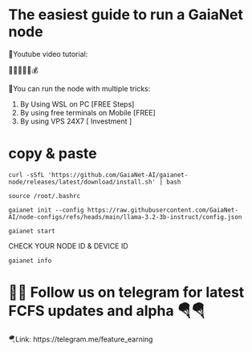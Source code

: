 <h1>The easiest guide to run a GaiaNet node</h1>
<h>💎Youtube video tutorial:</h>

🫰💸💴🤑💲💰

<h>💎You can run the node with multiple tricks:</h>

1) By Using WSL on PC [FREE Steps]
2) By using free terminals on Mobile [FREE]
3) By using VPS 24X7 [ Investment ]

<h1>copy & paste</h1>  

```console
curl -sSfL 'https://github.com/GaiaNet-AI/gaianet-node/releases/latest/download/install.sh' | bash
```

```console
source /root/.bashrc
```

```console
gaianet init --config https://raw.githubusercontent.com/GaiaNet-AI/node-configs/refs/heads/main/llama-3.2-3b-instruct/config.json
```

```console
gaianet start
```
<h>CHECK YOUR NODE ID & DEVICE ID</h>

```console
gaianet info
```

<h1>💎💎 Follow us on telegram for latest FCFS updates and alpha 🪂🪂</h1>
🪂Link: https://telegram.me/feature_earning
